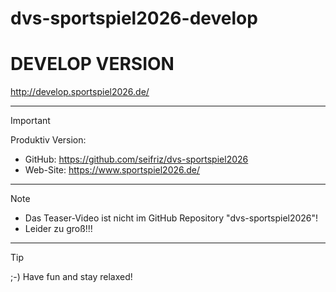 # dvs-sportspiel2026-develop

# DEVELOP VERSION

http://develop.sportspiel2026.de/

---------------------------------------------------------------------
> [!IMPORTANT]
> Produktiv Version:
> - GitHub: https://github.com/seifriz/dvs-sportspiel2026
> - Web-Site: https://www.sportspiel2026.de/
---------------------------------------------------------------------
> [!NOTE]
> - Das Teaser-Video ist nicht im GitHub Repository "dvs-sportspiel2026"!
> - Leider zu groß!!!
---------------------------------------------------------------------
> [!TIP]
> ;-) Have fun and stay relaxed!

